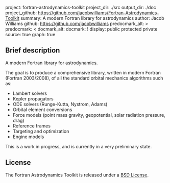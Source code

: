 project: fortran-astrodynamics-toolkit
project_dir: ./src
output_dir: ./doc
project_github: https://github.com/jacobwilliams/Fortran-Astrodynamics-Toolkit
summary: A modern Fortran library for astrodynamics
author: Jacob Williams
github: https://github.com/jacobwilliams
predocmark_alt: >
predocmark: <
docmark_alt:
docmark: !
display: public
         protected
         private
source: true
graph: true

Brief description
---------------

A modern Fortran library for astrodynamics.

The goal is to produce a comprehensive library, written in modern Fortran (Fortran 2003/2008),
of all the standard orbital mechanics algorithms such as:

 * Lambert solvers
 * Kepler propagators
 * ODE solvers (Runge-Kutta, Nystrom, Adams)
 * Orbital element conversions
 * Force models (point mass gravity, geopotential, solar radiation pressure, drag)
 * Reference frames
 * Targeting and optimization
 * Engine models

This is a work in progress, and is currently in a very preliminary state.  

License
---------------

The Fortran Astrodynamics Toolkit is released under a [BSD License](https://raw.githubusercontent.com/jacobwilliams/Fortran-Astrodynamics-Toolkit/master/LICENSE).
